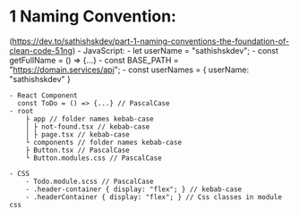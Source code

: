 # 1 Naming Convention: 
(https://dev.to/sathishskdev/part-1-naming-conventions-the-foundation-of-clean-code-51ng)
    - JavaScript:
        - let userName = "sathishskdev";
        - const getFullName = () => {...}
        - const BASE_PATH = "https://domain.services/api";
        - const userNames = { userName: "sathishskdev" }

    - React Component
      const ToDo = () => {...} // PascalCase
    - root
        ├ app // folder names kebab-case
        │ ├ not-found.tsx // kebab-case
        │ ├ page.tsx // kebab-case
        └ components // folder names kebab-case
        ├ Button.tsx // PascalCase
        └ Button.modules.css // PascalCase

    - CSS
        - Todo.module.scss // PascalCase
        - .header-container { display: "flex"; } // kebab-case
        - .headerContainer { display: "flex"; } // Css classes in module css

